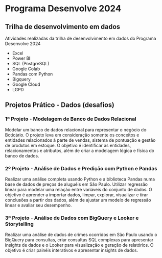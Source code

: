 # Programa Desenvolve 2024

## Trilha de desenvolvimento em dados

Atividades realizadas da trilha de desenvolvimento em dados do Programa Desenvolve 2024
- Excel
- Power BI
- SQL (PostgreSQL)
- Google Colab
- Pandas com Python
- Bigquery
- Google Cloud
- LGPD

## Projetos Prático - Dados (desafios)
### 1º Projeto - Modelagem de Banco de Dados Relacional <br>
Modelar um banco de dados relacional para representar o negócio do Boticário.  O projeto leva em consideração somente os conceitos e entidades relacionados à parte de vendas, sistema de pontuação e gestão de produtos em estoque. 
O objetivo é identificar as entidades, relacionamentos e atributos, além de criar a modelagem lógica e física do banco de dados.

### 2º Projeto - Análise de Dados e Predição com Python e Pandas<br>
Realizar uma análise completa usando Python e a biblioteca Pandas numa base de dados de preços de aluguéis em São Paulo. Utilizar regressão linear para modelar uma relação entre variáveis do conjunto de dados. 
O objetivo é aprender a importar dados, limpar, explorar, visualizar e tirar conclusões a partir dos dados, além de ajustar um modelo de regressão linear e avaliar seu desempenho.

### 3º Projeto - Análise de Dados com BigQuery e Looker e Storytelling<br>
Realizar uma análise de dados de crimes ocorridos em São Paulo usando o BigQuery para consultas, criar consultas SQL complexas para apresentar insights de dados e o Looker para visualização e geração de relatórios. 
O objetivo é criar painéis interativos e apresentar insights de dados.
